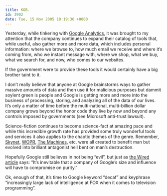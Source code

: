 ```yaml
---
title: KGB.
id: 3902
date: Tue, 15 Nov 2005 10:19:36 +0000
---
```


Yesterday, while tinkering with [Google Analytics](http://www.google.com/analytics/), it was brought to my attention that the company continues to expand their catalog of tools that, while useful, also gather more and more data, which includes personal information: where we browse to, how much email we receive and where it’s coming from, who we instant message with, where we shop, what we buy, what we search for, and now, who comes to our websites.  

If the government were to provide these tools it would certainly have a big brother taint to it.  

I don’t really believe that anyone at Google brainstorms ways to gather massive amounts of data and then use it for malicious purposes but dammit soylent green is people and Google is getting more and more into the business of processing, storing, and analyzing all of the data of our lives. It’s only a matter of time before the multi-national, multi-billion dollar company grows beyond the honor code they live by now and beyond any controls imposed by governments (see Microsoft anti-trust lawsuit).  

Science-fiction continues to become science-fact at amazing pace and while this incredible growth rate has provided some truly wonderful tools and services it also applies to the chaotic themes of the genre. Remember, [Skynet](http://en.wikipedia.org/wiki/Skynet), <span class="caps">[WOPR](http://en.wikipedia.org/wiki/WOPR)</span>, [The Machines](http://en.wikipedia.org/wiki/The_Matrix#Synopsis), etc. were all created to benefit man but evolved into brilliant antagonist hell bent on man’s destruction.  

Hopefully Google still believes in not being “evil”, but just as [the Wired article](http://www.wired.com/wired/archive/11.01/google_pr.html) says: “It’s inevitable that a company of Google’s size and influence will have to compromise on purity.”  

Ok, enough of that, it’s time to Google keyword “decaf” and keyphrase “increasingly large lack of intelligence at <span class="caps">FOX</span> when it comes to television programming”.





